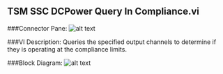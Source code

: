 ## **TSM SSC DCPower Query In Compliance.vi**
###Connector Pane:
![alt text](/images/DCPower/Query/TSM%20SSC%20DCPower%20Query%20In%20Compliance.vic.png "TSM SSC DCPower Query In Compliance.vi connector pane")

###VI Description:
Queries the specified output channels to determine if they is operating at the compliance limits.

###Block Diagram:
![alt text](/images/DCPower/Query/TSM%20SSC%20DCPower%20Query%20In%20Compliance.vid.png "TSM SSC DCPower Query In Compliance.vi block diagram")

